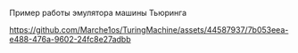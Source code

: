 Пример работы эмулятора машины Тьюринга

https://github.com/Marche1os/TuringMachine/assets/44587937/7b053eea-e488-476a-9602-24fc8e27adbb

